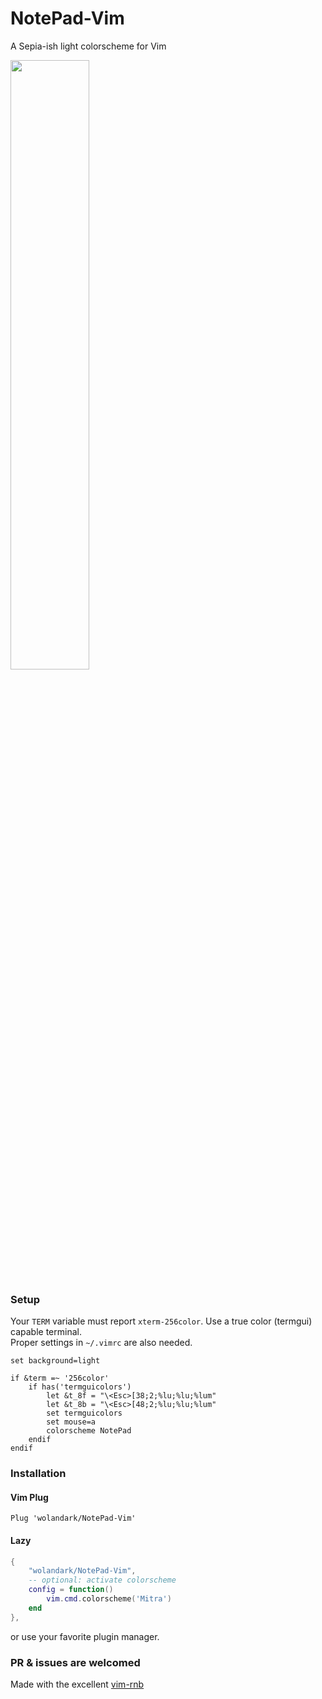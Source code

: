 # NotePad-Vim
A Sepia-ish light colorscheme for Vim

<div>
  <img src="https://github.com/wolandark/NotePad-Vim/assets/107309764/40a290f8-c30d-4cf4-bb4f-223ac9f6714b" style="width:50%">
</div>

### Setup
Your `TERM` variable must report `xterm-256color`. Use a true color (termgui) capable terminal. <br>
Proper settings in `~/.vimrc` are also needed.

``` vim
set background=light

if &term =~ '256color'
	if has('termguicolors')
		let &t_8f = "\<Esc>[38;2;%lu;%lu;%lum"
		let &t_8b = "\<Esc>[48;2;%lu;%lu;%lum"
		set termguicolors
		set mouse=a
		colorscheme NotePad
	endif
endif
```

### Installation 
#### Vim Plug
```
Plug 'wolandark/NotePad-Vim'
```

#### Lazy
``` lua
{
	"wolandark/NotePad-Vim",
	-- optional: activate colorscheme
	config = function()
		vim.cmd.colorscheme('Mitra')
	end
},

```

or use your favorite plugin manager.

### PR & issues are welcomed

Made with the excellent [vim-rnb](https://github.com/romainl/vim-rnb)
